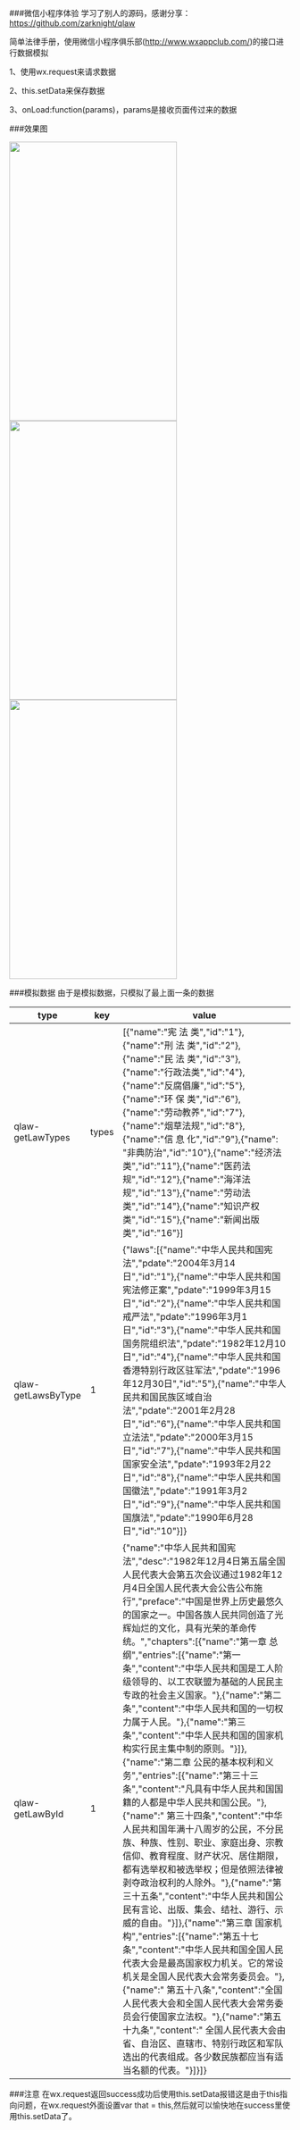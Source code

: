 ###微信小程序体验
学习了别人的源码，感谢分享：https://github.com/zarknight/qlaw

简单法律手册，使用微信小程序俱乐部(http://www.wxappclub.com/)的接口进行数据模拟

1、使用wx.request来请求数据

2、this.setData来保存数据

3、onLoad:function(params)，params是接收页面传过来的数据

###效果图

<img src="http://oe53dpmqz.bkt.clouddn.com/20161128001.png" width = "300" height = "500" />

<img src="http://oe53dpmqz.bkt.clouddn.com/20161128002.png" width = "300" height = "500" />

<img src="http://oe53dpmqz.bkt.clouddn.com/20161128003.png" width = "300" height = "500" />

###模拟数据
由于是模拟数据，只模拟了最上面一条的数据

type | key | value
----|----|----
qlaw-getLawTypes | types | [{"name":"宪 法 类","id":"1"},{"name":"刑 法 类","id":"2"},{"name":"民 法 类","id":"3"},{"name":"行政法类","id":"4"},{"name":"反腐倡廉","id":"5"},{"name":"环 保 类","id":"6"},{"name":"劳动教养","id":"7"},{"name":"烟草法规","id":"8"},{"name":"信 息 化","id":"9"},{"name": "非典防治","id":"10"},{"name":"经济法类","id":"11"},{"name":"医药法规","id":"12"},{"name":"海洋法规","id":"13"},{"name":"劳动法类","id":"14"},{"name":"知识产权类","id":"15"},{"name":"新闻出版类","id":"16"}]
qlaw-getLawsByType | 1 | {"laws":[{"name":"中华人民共和国宪法","pdate":"2004年3月14日","id":"1"},{"name":"中华人民共和国宪法修正案","pdate":"1999年3月15日","id":"2"},{"name":"中华人民共和国戒严法","pdate":"1996年3月1日","id":"3"},{"name":"中华人民共和国国务院组织法","pdate":"1982年12月10日","id":"4"},{"name":"中华人民共和国香港特别行政区驻军法","pdate":"1996年12月30日","id":"5"},{"name":"中华人民共和国民族区域自治法","pdate":"2001年2月28日","id":"6"},{"name":"中华人民共和国立法法","pdate":"2000年3月15日","id":"7"},{"name":"中华人民共和国国家安全法","pdate":"1993年2月22日","id":"8"},{"name":"中华人民共和国国徽法","pdate":"1991年3月2日","id":"9"},{"name":"中华人民共和国国旗法","pdate":"1990年6月28日","id":"10"}]}
qlaw-getLawById | 1 | {"name":"中华人民共和国宪法","desc":"1982年12月4日第五届全国人民代表大会第五次会议通过1982年12月4日全国人民代表大会公告公布施行","preface":"中国是世界上历史最悠久的国家之一。中国各族人民共同创造了光辉灿烂的文化，具有光荣的革命传统。","chapters":[{"name":"第一章 总 纲","entries":[{"name":"第一条","content":"中华人民共和国是工人阶级领导的、以工农联盟为基础的人民民主专政的社会主义国家。"},{"name":"第二条","content":"中华人民共和国的一切权力属于人民。"},{"name":"第三条","content":"中华人民共和国的国家机构实行民主集中制的原则。"}]},{"name":"第二章 公民的基本权利和义务","entries":[{"name":"第三十三条","content":"凡具有中华人民共和国国籍的人都是中华人民共和国公民。"},{"name":" 第三十四条","content":"中华人民共和国年满十八周岁的公民，不分民族、种族、性别、职业、家庭出身、宗教信仰、教育程度、财产状况、居住期限，都有选举权和被选举权；但是依照法律被剥夺政治权利的人除外。"},{"name":"第三十五条","content":"中华人民共和国公民有言论、出版、集会、结社、游行、示威的自由。"}]},{"name":"第三章 国家机构","entries":[{"name":"第五十七条","content":"中华人民共和国全国人民代表大会是最高国家权力机关。它的常设机关是全国人民代表大会常务委员会。"},{"name":" 第五十八条","content":"全国人民代表大会和全国人民代表大会常务委员会行使国家立法权。"},{"name":"第五十九条","content":" 全国人民代表大会由省、自治区、直辖市、特别行政区和军队选出的代表组成。各少数民族都应当有适当名额的代表。"}]}]}

###注意
在wx.request返回success成功后使用this.setData报错这是由于this指向问题，在wx.request外面设置var that = this,然后就可以愉快地在success里使用this.setData了。



